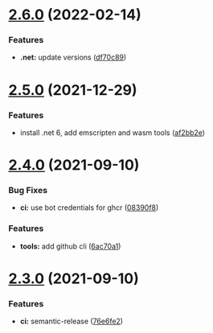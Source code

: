 # [2.6.0](https://github.com/sitkoru/actions-container/compare/v2.5.0...v2.6.0) (2022-02-14)


### Features

* **.net:** update versions ([df70c89](https://github.com/sitkoru/actions-container/commit/df70c89129bb2d21584e88c5172a399b7179e95d))

# [2.5.0](https://github.com/sitkoru/actions-container/compare/v2.4.0...v2.5.0) (2021-12-29)


### Features

* install .net 6, add emscripten and wasm tools ([af2bb2e](https://github.com/sitkoru/actions-container/commit/af2bb2ecc806b34a49aa7d32c0d66f5267ca5ec9))

# [2.4.0](https://github.com/sitkoru/actions-container/compare/v2.3.0...v2.4.0) (2021-09-10)


### Bug Fixes

* **ci:** use bot credentials for ghcr ([08390f8](https://github.com/sitkoru/actions-container/commit/08390f8c1af68c15d32857af03215cec30c0bd62))


### Features

* **tools:** add github cli ([6ac70a1](https://github.com/sitkoru/actions-container/commit/6ac70a14bb8973e0c645734d72a74a0d6f03d6cc))

# [2.3.0](https://github.com/sitkoru/actions-container/compare/v2.2.0...v2.3.0) (2021-09-10)


### Features

* **ci:** semantic-release ([76e6fe2](https://github.com/sitkoru/actions-container/commit/76e6fe2c94ea1fa507a8aeb63ba2b410c8f48820))
